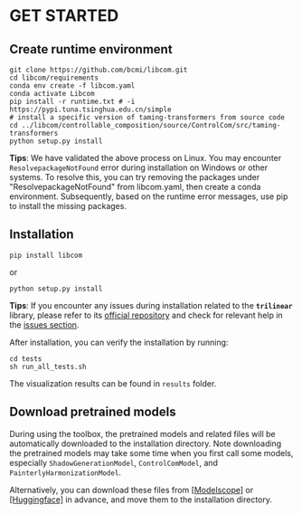 # GET STARTED

## Create runtime environment

```shell
git clone https://github.com/bcmi/libcom.git
cd libcom/requirements
conda env create -f libcom.yaml
conda activate Libcom
pip install -r runtime.txt # -i https://pypi.tuna.tsinghua.edu.cn/simple
# install a specific version of taming-transformers from source code
cd ../libcom/controllable_composition/source/ControlCom/src/taming-transformers
python setup.py install
```
**Tips**: We have validated the above process on Linux. You may encounter `ResolvepackageNotFound` error during installation on Windows or other systems. To resolve this, you can try removing the packages under "ResolvepackageNotFound" from libcom.yaml, then create a conda environment. Subsequently, based on the runtime error messages, use pip to install the missing packages.

## Installation
```shell
pip install libcom
```
or
```shell
python setup.py install
```
**Tips**: If you encounter any issues during installation related to the **`trilinear`** library, please refer to its [official repository](https://github.com/HuiZeng/Image-Adaptive-3DLUT) and check for relevant help in the [issues section](https://github.com/HuiZeng/Image-Adaptive-3DLUT/issues).

After installation, you can verify the installation by running:
```shell
cd tests
sh run_all_tests.sh
```
The visualization results can be found in `results` folder.

## Download pretrained models
During using the toolbox, the pretrained models and related files will be automatically downloaded to the installation directory. Note downloading the pretrained models may take some time when you first call some models, especially `ShadowGenerationModel`, `ControlComModel`, and `PainterlyHarmonizationModel`.

Alternatively, you can download these files from [[Modelscope]](https://modelscope.cn/models/bcmizb/Libcom_pretrained_models/files) or [[Huggingface]](https://huggingface.co/BCMIZB/Libcom_pretrained_models/tree/main) in advance, and move them to the installation directory.
